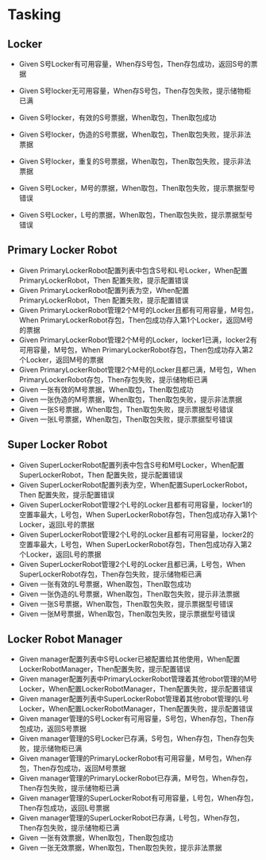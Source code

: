 # Tasking

## Locker
- Given S号Locker有可用容量，When存S号包，Then存包成功，返回S号的票据
- Given S号locker无可用容量，When存S号包，Then存包失败，提示储物柜已满
- Given S号locker，有效的S号票据，When取包，Then取包成功
- Given S号locker，伪造的S号票据，When取包，Then取包失败，提示非法票据
- Given S号locker，重复的S号票据，When取包，Then取包失败，提示非法票据

- Given S号Locker，M号的票据，When取包，Then取包失败，提示票据型号错误
- Given S号Locker，L号的票据，When取包，Then取包失败，提示票据型号错误

## Primary Locker Robot
- Given PrimaryLockerRobot配置列表中包含S号和L号Locker，When配置PrimaryLockerRobot，Then 配置失败，提示配置错误
- Given PrimaryLockerRobot配置列表为空，When配置PrimaryLockerRobot，Then 配置失败，提示配置错误
- Given PrimaryLockerRobot管理2个M号的Locker且都有可用容量，M号包，When PrimaryLockerRobot存包，Then包成功存入第1个Locker，返回M号的票据
- Given PrimaryLockerRobot管理2个M号的Locker，locker1已满，locker2有可用容量，M号包，When PrimaryLockerRobot存包，Then包成功存入第2个Locker，返回M号的票据
- Given PrimaryLockerRobot管理2个M号的Locker且都已满，M号包，When PrimaryLockerRobot存包，Then存包失败，提示储物柜已满
- Given 一张有效的M号票据，When取包，Then取包成功
- Given 一张伪造的M号票据，When取包，Then取包失败，提示非法票据
- Given 一张S号票据，When取包，Then取包失败，提示票据型号错误
- Given 一张L号票据，When取包，Then取包失败，提示票据型号错误

## Super Locker Robot
- Given SuperLockerRobot配置列表中包含S号和M号Locker，When配置SuperLockerRobot，Then 配置失败，提示配置错误
- Given SuperLockerRobot配置列表为空，When配置SuperLockerRobot，Then 配置失败，提示配置错误
- Given SuperLockerRobot管理2个L号的Locker且都有可用容量，locker1的空置率最大，L号包，When SuperLockerRobot存包，Then包成功存入第1个Locker，返回L号的票据
- Given SuperLockerRobot管理2个L号的Locker且都有可用容量，locker2的空置率最大，L号包，When SuperLockerRobot存包，Then包成功存入第2个Locker，返回L号的票据
- Given SuperLockerRobot管理2个L号的Locker且都已满，L号包，When SuperLockerRobot存包，Then存包失败，提示储物柜已满
- Given 一张有效的L号票据，When取包，Then取包成功
- Given 一张伪造的L号票据，When取包，Then取包失败，提示非法票据
- Given 一张S号票据，When取包，Then取包失败，提示票据型号错误
- Given 一张M号票据，When取包，Then取包失败，提示票据型号错误

## Locker Robot Manager
- Given manager配置列表中S号Locker已被配置给其他使用，When配置LockerRobotManager，Then配置失败，提示配置错误
- Given manager配置列表中PrimaryLockerRobot管理着其他robot管理的M号Locker，When配置LockerRobotManager，Then配置失败，提示配置错误
- Given manager配置列表中SuperLockerRobot管理着其他robot管理的L号Locker，When配置LockerRobotManager，Then配置失败，提示配置错误
- Given manager管理的S号Locker有可用容量，S号包，When存包，Then存包成功，返回S号票据
- Given manager管理的S号Locker已存满，S号包，When存包，Then存包失败，提示储物柜已满
- Given manager管理的PrimaryLockerRobot有可用容量，M号包，When存包，Then存包成功，返回M号票据
- Given manager管理的PrimaryLockerRobot已存满，M号包，When存包，Then存包失败，提示储物柜已满
- Given manager管理的SuperLockerRobot有可用容量，L号包，When存包，Then存包成功，返回L号票据
- Given manager管理的SuperLockerRobot已存满，L号包，When存包，Then存包失败，提示储物柜已满
- Given 一张有效票据，When取包，Then取包成功
- Given 一张无效票据，When取包，Then取包失败，提示非法票据